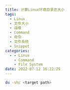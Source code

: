 ```yaml
---
title: 计算Linux环境目录总大小
tags:
  - Linux
  - 文件大小
  - 运维
  - Command
  - 命令
  - 文件系统
  - Snippet
categories:
  - - Linux
    - Command
    - File System
date: 2022-07-12 16:22:29
---
```



```bash
du -shc <target path>
```

